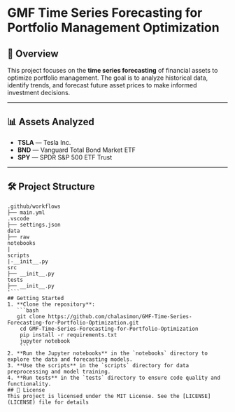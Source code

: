 # GMF Time Series Forecasting for Portfolio Management Optimization

## 📌 Overview
This project focuses on the **time series forecasting** of financial assets to optimize portfolio management. The goal is to analyze historical data, identify trends, and forecast future asset prices to make informed investment decisions.

---

## 📊 Assets Analyzed
- **TSLA** — Tesla Inc.
- **BND** — Vanguard Total Bond Market ETF
- **SPY** — SPDR S&P 500 ETF Trust

---

## 🛠️ Project Structure
```plaintext
.github/workflows
├── main.yml
.vscode
├── settings.json
data
├── raw
notebooks
|
scripts
|-__init__.py
src
├── __init__.py
tests
├── __init__.py
'```
## Getting Started
1. **Clone the repository**:
   ```bash
   git clone https://github.com/chalasimon/GMF-Time-Series-Forecasting-for-Portfolio-Optimization.git
    cd GMF-Time-Series-Forecasting-for-Portfolio-Optimization
    pip install -r requirements.txt
    jupyter notebook
    ```
2. **Run the Jupyter notebooks** in the `notebooks` directory to explore the data and forecasting models.
3. **Use the scripts** in the `scripts` directory for data preprocessing and model training.
4. **Run tests** in the `tests` directory to ensure code quality and functionality.
## 📄 License
This project is licensed under the MIT License. See the [LICENSE](LICENSE) file for details